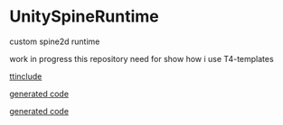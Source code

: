 # UnitySpineRuntime
custom spine2d runtime

work in progress
this repository need for show how i use T4-templates

[ttinclude](https://github.com/Sorrowful-free/UnitySpineRuntime/blob/master/SpineInfoParser.ttinclude)

[generated code](https://github.com/Sorrowful-free/UnitySpineRuntime/tree/master/UnitySpine.Editor/Spine/Editor/JSONConverter/Generated)

[generated code](https://github.com/Sorrowful-free/UnitySpineRuntime/tree/master/UnitySpine.Runtime/Spine/Runtime/Data/Generated)